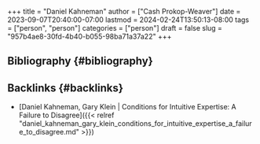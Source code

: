 +++
title = "Daniel Kahneman"
author = ["Cash Prokop-Weaver"]
date = 2023-09-07T20:40:00-07:00
lastmod = 2024-02-24T13:50:13-08:00
tags = ["person", "person"]
categories = ["person"]
draft = false
slug = "957b4ae8-30fd-4b40-b055-98ba71a37a22"
+++

## Bibliography {#bibliography}

<style>.csl-entry{text-indent: -1.5em; margin-left: 1.5em;}</style><div class="csl-bib-body">
</div>


## Backlinks {#backlinks}

-   [Daniel Kahneman, Gary Klein | Conditions for Intuitive Expertise: A Failure to Disagree]({{< relref "daniel_kahneman_gary_klein_conditions_for_intuitive_expertise_a_failure_to_disagree.md" >}})
